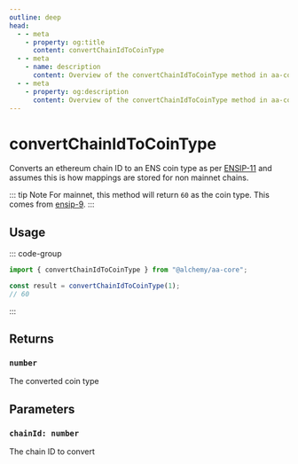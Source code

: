 ```yaml
---
outline: deep
head:
  - - meta
    - property: og:title
      content: convertChainIdToCoinType
  - - meta
    - name: description
      content: Overview of the convertChainIdToCoinType method in aa-core utils
  - - meta
    - property: og:description
      content: Overview of the convertChainIdToCoinType method in aa-core utils
---
```


# convertChainIdToCoinType

Converts an ethereum chain ID to an ENS coin type as per [ENSIP-11](https://docs.ens.domains/ens-improvement-proposals/ensip-11-evmchain-address-resolution) and assumes this is how mappings are stored for non mainnet chains.

::: tip Note
For mainnet, this method will return `60` as the coin type. This comes from [ensip-9](https://docs.ens.domains/ens-improvement-proposals/ensip-9-multichain-address-resolution).
:::

## Usage

::: code-group

```ts [example.ts]
import { convertChainIdToCoinType } from "@alchemy/aa-core";

const result = convertChainIdToCoinType(1);
// 60
```

:::

## Returns

### `number`

The converted coin type

## Parameters

### `chainId: number`

The chain ID to convert
